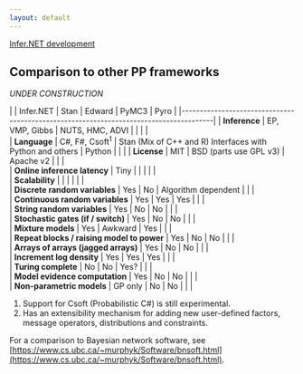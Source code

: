 ```yaml
---
layout: default
---
```

[Infer.NET development](index.md)

## Comparison to other PP frameworks

*UNDER CONSTRUCTION*

|                                            | Infer.NET                 | Stan | Edward | PyMC3 | Pyro |
|---------------------------------------------------------------------------------------|
| **Inference**                              | EP, VMP, Gibbs            | NUTS, HMC, ADVI | | | |	
| **Language**                               | C#, F#, Csoft<sup>1</sup> | Stan (Mix of C++ and R) Interfaces with Python and others | Python | | |
| **License**                                | MIT                       | BSD (parts use GPL v3) | Apache v2 | | |		
| **Online inference latency**               | Tiny                      | | | | |				
| **Scalability**                            |                           | | | | |					
| **Discrete random variables**              | Yes                       | No | Algorithm dependent | | |		
| **Continuous random variables**            | Yes                       | Yes | Yes | | |		
| **String random variables**                | Yes                       | No | No | | |		
| **Stochastic gates (if / switch)**         | Yes                       | No | No | | |		
| **Mixture models**                         | Yes                       | Awkward | Yes | | |		
| **Repeat blocks / raising model to power** | Yes                       | No | No | | |		
| **Arrays of arrays (jagged arrays)**       | Yes                       | No | No | | |		
| **Increment log density**                  | Yes                       | Yes | Yes | | |		
| **Turing complete**                        | No                        | No | Yes? | | |		
| **Model evidence computation**             | Yes                       | No |	No | | |		
| **Non-parametric models**                  | GP only                   | No | No | | |		

1. Support for Csoft (Probabilistic C#) is still experimental.
2. Has an extensibility mechanism for adding new user-defined factors, message operators, distributions and constraints.

For a comparison to Bayesian network software, see [https://www.cs.ubc.ca/~murphyk/Software/bnsoft.html](https://www.cs.ubc.ca/~murphyk/Software/bnsoft.html).
